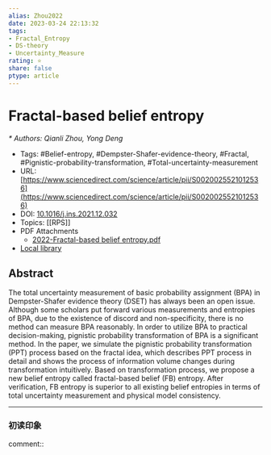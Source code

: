 ```yaml
---
alias: Zhou2022
date: 2023-03-24 22:13:32
tags: 
- Fractal_Entropy
- DS-theory
- Uncertainty_Measure
rating: ⭐
share: false
ptype: article
---
```


# Fractal-based belief entropy
<cite>* Authors: Qianli Zhou, Yong Deng</cite>
* Tags: #Belief-entropy, #Dempster-Shafer-evidence-theory, #Fractal, #Pignistic-probability-transformation, #Total-uncertainty-measurement
* URL: [https://www.sciencedirect.com/science/article/pii/S0020025521012536](https://www.sciencedirect.com/science/article/pii/S0020025521012536)
* DOI: [10.1016/j.ins.2021.12.032](https://doi.org/10.1016/j.ins.2021.12.032)
* Topics: [[RPS]]
* PDF Attachments
	- [2022-Fractal-based belief entropy.pdf](zotero://open-pdf/library/items/Q4EQDJ96)
* [Local library](zotero://select/items/1_T4A87YG8)

## Abstract

The total uncertainty measurement of basic probability assignment (BPA) in Dempster-Shafer evidence theory (DSET) has always been an open issue. Although some scholars put forward various measurements and entropies of BPA, due to the existence of discord and non-specificity, there is no method can measure BPA reasonably. In order to utilize BPA to practical decision-making, pignistic probability transformation of BPA is a significant method. In the paper, we simulate the pignistic probability transformation (PPT) process based on the fractal idea, which describes PPT process in detail and shows the process of information volume changes during transformation intuitively. Based on transformation process, we propose a new belief entropy called fractal-based belief (FB) entropy. After verification, FB entropy is superior to all existing belief entropies in terms of total uncertainty measurement and physical model consistency.


---

### 初读印象

comment::
